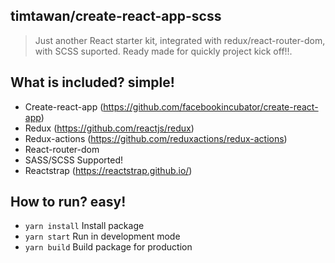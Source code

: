 ## timtawan/create-react-app-scss
> Just another React starter kit, integrated with redux/react-router-dom, with SCSS suported. Ready made for quickly project kick off!!.

## What is included? simple!
- Create-react-app (https://github.com/facebookincubator/create-react-app)
- Redux (https://github.com/reactjs/redux)
- Redux-actions (https://github.com/reduxactions/redux-actions)
- React-router-dom
- SASS/SCSS Supported!
- Reactstrap (https://reactstrap.github.io/)

## How to run? easy!
- ```yarn install``` Install package
- ```yarn start``` Run in development mode
- ```yarn build``` Build package for production
